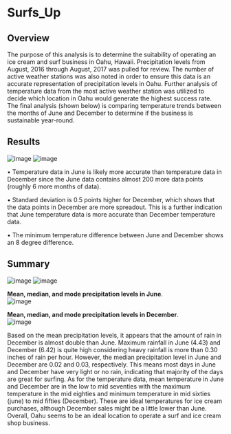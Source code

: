# Surfs_Up

## Overview

The purpose of this analysis is to determine the suitability of operating an ice cream and surf business in Oahu, Hawaii. Precipitation levels from August, 2016 through August, 2017 was pulled for review. The number of active weather stations was also noted in order to ensure this data is an accurate representation of precipitation levels in Oahu. Further analysis of temperature data from the most active weather station was utilized to decide which location in Oahu would generate the highest success rate. The final analysis (shown below) is comparing temperature trends between the months of June and December to determine if the business is sustainable year-round.

## Results

![image](https://user-images.githubusercontent.com/89353378/141724206-c56409e8-2ec7-4ff4-9658-0ab606683274.png)
     ![image](https://user-images.githubusercontent.com/89353378/141724362-2f07272f-5aff-440a-a84e-337675982459.png)
     
•	Temperature data in June is likely more accurate than temperature data in December since the June data contains almost 200 more data points (roughly 6 more months of data).

•	Standard deviation is 0.5 points higher for December, which shows that the data points in December are more spreadout. This is a further indication that June temperature data is more accurate than December temperature data.

•	The minimum temperature difference between June and December shows an 8 degree difference. 


## Summary


![image](https://user-images.githubusercontent.com/89353378/141834245-7c672188-03a6-420e-8fd9-8baa874824e4.png)
![image](https://user-images.githubusercontent.com/89353378/141834123-4a5347d9-c7fd-45a8-82be-47e6146cd37d.png)

**Mean, median, and mode precipitation levels in June**.\
![image](https://user-images.githubusercontent.com/89353378/141834550-ac1f3bce-7f84-4c3b-84bb-5c7fafae7277.png)

**Mean, median, and mode precipitation levels in December**.\
![image](https://user-images.githubusercontent.com/89353378/141834678-89ebae17-c5df-4097-b8b2-1b33b74a307e.png)

Based on the mean precipitation levels, it appears that the amount of rain in December is almost double than June. Maximum rainfall in June (4.43) and December (6.42) is quite high considering heavy rainfall is more than 0.30 inches of rain per hour. However, the median precipitation level in June and December are 0.02 and 0.03, respectively. This means most days in June and December have very light or no rain, indicating that majority of the days are great for surfing. As for the temperature data, mean temperature in June and December are in the low to mid seventies with the maximum temperature in the mid eighties and minimum temperature in mid sixties (june) to mid fifties (December). These are ideal temperatures for ice cream purchases, although December sales might be a little lower than June. Overall, Oahu seems to be an ideal location to operate a surf and ice cream shop business.


